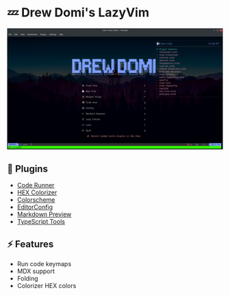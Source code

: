 # 💤 Drew Domi's LazyVim

![Banner](assets/banner.jpg)

## 🔌 Plugins

- [Code Runner](https://github.com/CRAG666/code_runner.nvim)
- [HEX Colorizer](https://github.com/norcalli/nvim-colorizer.lua)
- [Colorscheme](https://github.com/bluz71/vim-moonfly-colors)
- [EditorConfig](https://github.com/editorconfig/editorconfig-vim)
- [Markdown Preview](https://github.com/iamcco/markdown-preview.nvim)
- [TypeScript Tools](https://github.com/pmizio/typescript-tools.nvim)

## ⚡ Features

- Run code keymaps
- MDX support
- Folding
- Colorizer HEX colors
